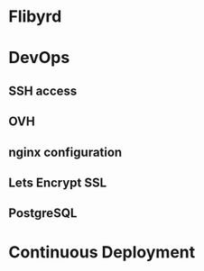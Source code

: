 # Flibyrd

# DevOps

## SSH access

## OVH

## nginx configuration

## Lets Encrypt SSL

## PostgreSQL

# Continuous Deployment
